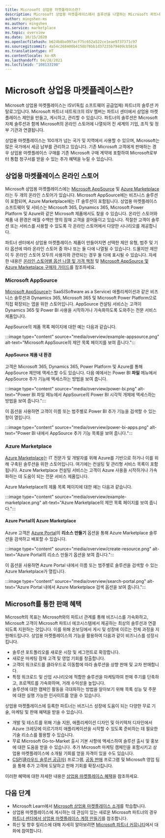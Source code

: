 ```yaml
---
title: Microsoft 상업용 마켓플레이스란?
description: Microsoft 상업용 마켓플레이스에서 솔루션을 나열하는 Microsoft 파트너의 혜택과 옵션에 대해 간략히 설명합니다.
author: mingshen-ms
ms.author: mingshen
ms.service: marketplace
ms.topic: overview
ms.date: 10/15/2020
ms.openlocfilehash: b624b8ba997acf75c652a522ce1eae9737371c97
ms.sourcegitcommit: 4a54c268400b4158b78bb1d37235b79409cb5816
ms.translationtype: HT
ms.contentlocale: ko-KR
ms.lasthandoff: 04/28/2021
ms.locfileid: "108133190"
---
```

# <a name="what-is-the-microsoft-commercial-marketplace"></a>Microsoft 상업용 마켓플레이스란?

Microsoft 상업용 마켓플레이스는 ISV(독립 소프트웨어 공급업체) 파트너의 솔루션 카탈로그입니다. Microsoft 파트너 네트워크의 ISV 멤버는 파트너 센터에서 상업용 마켓플레이스 제안을 만들고, 게시하고, 관리할 수 있습니다. 파트너의 솔루션은 Microsoft 자체 솔루션과 함께 Microsoft의 온라인 스토어에 나열되어 전 세계의 기업, 조직 및 정부 기관과 연결됩니다.

상업용 마켓플레이스는 100개가 넘는 국가 및 지역에서 사용할 수 있으며, Microsoft는 많은 국가에서 세금 납부를 관리하고 있습니다. 기존 Microsoft 고객에게 판매하는 경우 상업용 마켓플레이스 구매를 기존 Microsoft 구매 계약에 포함하여 Microsoft로부터 통합 청구서를 받을 수 있는 추가 혜택을 누릴 수 있습니다.

## <a name="commercial-marketplace-online-stores"></a>상업용 마켓플레이스 온라인 스토어

Microsoft 상업용 마켓플레이스에는 [Microsoft AppSource](https://appsource.microsoft.com/) 및 [Azure Marketplace](https://azuremarketplace.microsoft.com/)라는 두 개의 온라인 스토어가 있습니다. Microsoft AppSource에는 비즈니스 솔루션이 포함되며, Azure Marketplace에는 IT 솔루션이 포함됩니다. 상업용 마켓플레이스 소프트웨어 및 서비스는 Microsoft 365, Dynamics 365, Microsoft Power Platform 및 Azure와 같은 Microsoft 제품에서도 찾을 수 있습니다. 온라인 스토어와 제품 내 환경은 매월 수백만 명의 잠재 고객을 끌어들이고 있습니다. 적절한 고객이 솔루션 또는 서비스를 사용할 수 있도록 각 온라인 스토어에서 다양한 시나리오를 제공합니다.

파트너 센터에서 상업용 마켓플레이스 제품이 만들어지면 선택한 제안 유형, 범주 및 기타 옵션에 따라 온라인 스토어 중 하나 또는 둘 다에 나열될 수 있습니다. 드물지만 제안이 두 온라인 스토어 모두의 사용자와 관련되는 경우 둘 다에 표시될 수 있습니다. 자세한 내용은 [온라인 스토어별 옵션 나열 및 가격 책정](determine-your-listing-type.md#listing-and-pricing-options-by-online-store) 및 [Microsoft AppSource 및 Azure Marketplace 구매자 가이드](https://aka.ms/MarketplaceBuyerGuide)를 참조하세요.

### <a name="microsoft-appsource"></a>Microsoft AppSource

[Microsoft AppSource](https://appsource.microsoft.com/)는 SaaS(Software as a Service) 애플리케이션과 같은 비즈니스 솔루션과 Dynamics 365, Microsoft 365 및 Microsoft Power Platform으로 직접 확장되는 앱을 위한 스토어입니다. AppSource 컨설팅 서비스는 고객이 Dynamics 365 및 Power BI 사용을 시작하거나 가속화하도록 도와주는 전문 서비스 제품입니다.

AppSource의 제품 목록 페이지에 대한 예는 다음과 같습니다.

:::image type="content" source="media/overview/example-appsource.png" alt-text="Microsoft AppSource의 제안 목록 페이지를 보여 줍니다.":::

####  <a name="appsource-in-product-experience"></a>AppSource 제품 내 환경

고객은 Microsoft 365, Dynamics 365, Power Platform 및 Azure를 통해 AppSource 제안에 액세스할 수도 있습니다. 다음 예에서는 Power BI **파일** 메뉴에서 AppSource 추가 기능에 액세스하는 방법을 보여 줍니다.

:::image type="content" source="media/overview/power-bi.png" alt-text="Power BI 파일 메뉴에서 AppSource의 Power BI 시각적 개체에 액세스하는 방법을 보여 줍니다."::: 

이 옵션을 사용하면 고객이 이름 또는 범주별로 Power BI 추가 기능을 검색할 수 있는 창이 열립니다. 

:::image type="content" source="media/overview/power-bi-apps.png" alt-text="Power BI 내에서 AppSource 추가 기능 목록을 보여 줍니다."::: 

### <a name="azure-marketplace"></a>Azure Marketplace

[Azure Marketplace](https://azuremarketplace.microsoft.com/)는 IT 전문가 및 개발자를 위해 Azure를 기반으로 하거나 이를 위해 구축된 솔루션을 위한 스토어입니다. 여기에는 컨설팅 및 관리형 서비스 목록이 포함됩니다. Azure Marketplace 컨설팅 서비스는 고객이 Azure 사용을 시작하거나 가속화하는 데 도움이 되는 전문 서비스 제품입니다.

Azure Marketplace의 제품 목록 페이지에 대한 예는 다음과 같습니다.

:::image type="content" source="media/overview/example-marketplace.png" alt-text="Azure Marketplace의 제안 목록 페이지를 보여 줍니다."::: 

#### <a name="azure-marketplace-in-the-azure-portal"></a>Azure Portal의 Azure Marketplace

Azure 고객은 [Azure Portal](https://portal.azure.com/)의 **리소스 만들기** 옵션을 통해 Azure Marketplace 솔루션을 검색하고 배포할 수 있습니다.

:::image type="content" source="media/overview/create-resource.png" alt-text="Azure Portal의 리소스 만들기 옵션을 보여 줍니다."::: 

이 옵션을 사용하면 Azure Portal 내에서 이름 또는 범주별로 솔루션을 검색할 수 있는 Azure Marketplace가 열립니다.

:::image type="content" source="media/overview/search-portal.png" alt-text="Azure Portal 내에서 Azure Marketplace 검색 옵션을 보여 줍니다."::: 

## <a name="benefits-of-selling-with-microsoft"></a>Microsoft를 통한 판매 혜택

Microsoft의 목표는 Microsoft와의 파트너 관계를 통해 비즈니스를 가속화하고, Microsoft 고객이 Microsoft 파트너 에코시스템에서 제공하는 최상의 솔루션과 연결되도록 지원하는 것입니다. 이를 위해 온보딩에서 게시 및 성장에 이르는 전체 과정을 지원해드립니다. 상업용 마켓플레이스의 기능을 활용하여 다음과 같이 비즈니스를 성장시킵니다.

- 솔루션 포트폴리오를 새로운 시장 및 세그먼트로 확장합니다.
- 새로운 마케팅 잠재 고객 및 영업 기회를 창출합니다.
- 고객이 워크로드를 클라우드로 이동함에 따라 솔루션을 상향 판매 및 교차 판매합니다. 
- 특정 워크로드 및 산업 시나리오에 적합한 솔루션을 마케팅하여 판매 주기를 단축하고, 프로젝트를 가속화하며, 거래 수익성을 높입니다.
- 솔루션에 대한 캠페인 활동을 극대화하는 방법을 알아보기 위해 목록 성능 및 주문에 대한 실행 가능한 인사이트를 얻을 수 있습니다.

상업용 마켓플레이스에 등록한 파트너는 비즈니스 성장에 도움이 되는 다양한 무료 기술, 마케팅 및 판매 혜택을 받을 수 있습니다.

- 개발 및 테스트를 위해 기술 지원, 애플리케이션 디자인 및 아키텍처 디자인에서 Azure 크레딧에 이르기까지 애플리케이션을 시작할 수 있도록 준비하는 데 필요한 기술 리소스를 활용할 수 있습니다.
- 무료 Microsoft Go-to-Market 출시 기본 사항에 액세스하여 솔루션 출시 및 홍보에 대한 도움을 받을 수 있습니다. 추가 Microsoft 마케팅 캠페인을 포함시키고 상업용 마켓플레이스에 소개될 기회를 얻을 자격이 있을 수도 있습니다.
- [CSP(클라우드 솔루션 공급자)](https://partner.microsoft.com/cloud-solution-provider) 프로그램, [공동 판매](./co-sell-overview.md) 프로그램 및 Microsoft 영업 팀을 통해 추가 고객에 도달하고 판매 기회를 확장시킵니다.

이러한 혜택에 대한 자세한 내용은 [상업용 마켓플레이스 혜택](gtm-your-marketplace-benefits.md)을 참조하세요.

## <a name="next-steps"></a>다음 단계

- Microsoft Learn에서 [Microsoft 상업용 마켓플레이스 소개](/learn/modules/intro-commercial-marketplace/)를 학습합니다.
- 상업용 마켓플레이스에 게시하는 데 관심이 있는 새로운 Microsoft 파트너의 경우 [파트너 센터에서 상업용 마켓플레이스 계정 만들기](create-account.md)를 참조합니다.
- 최신 및 향후 릴리스에 대해 자세히 알아보려면 [Microsoft 파트너 커뮤니티](https://www.microsoftpartnercommunity.com/)에서 대화에 참여합니다.